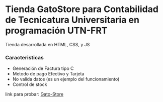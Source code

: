 # Tienda GatoStore para Contabilidad de Tecnicatura Universitaria en programación UTN-FRT

Tienda desarrollada en HTML, CSS, y JS

### Caracteristicas
- Generación de Factura tipo C
- Metodo de pago Efectivo y Tarjeta
- No valida datos (es un ejemplo del funcionamiento)
- Control de stock

link para probar: [Gato-Store](https://gato-store.netlify.app/)

